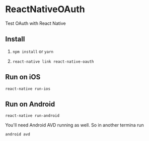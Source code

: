 # ReactNativeOAuth
Test OAuth with React Native

## Install

1. `npm install` or `yarn`

2. `react-native link react-native-oauth`

## Run on iOS

`react-native run-ios`

## Run on Android

`react-native run-android`

You'll need Android AVD running as well. So in another termina run

`android avd`
